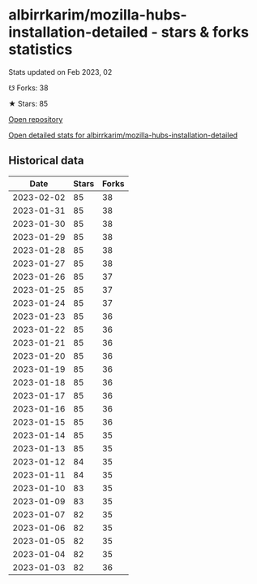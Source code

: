 # albirrkarim/mozilla-hubs-installation-detailed - stars & forks statistics

Stats updated on Feb 2023, 02

☋ Forks: 38

★ Stars: 85

[Open repository](https://github.com/albirrkarim/mozilla-hubs-installation-detailed)

[Open detailed stats for albirrkarim/mozilla-hubs-installation-detailed](https://reviewgithub.com/rep/albirrkarim/mozilla-hubs-installation-detailed)

## Historical data
| Date | Stars | Forks |
|------|-------|-------|
| 2023-02-02 | 85 | 38 | 
| 2023-01-31 | 85 | 38 | 
| 2023-01-30 | 85 | 38 | 
| 2023-01-29 | 85 | 38 | 
| 2023-01-28 | 85 | 38 | 
| 2023-01-27 | 85 | 38 | 
| 2023-01-26 | 85 | 37 | 
| 2023-01-25 | 85 | 37 | 
| 2023-01-24 | 85 | 37 | 
| 2023-01-23 | 85 | 36 | 
| 2023-01-22 | 85 | 36 | 
| 2023-01-21 | 85 | 36 | 
| 2023-01-20 | 85 | 36 | 
| 2023-01-19 | 85 | 36 | 
| 2023-01-18 | 85 | 36 | 
| 2023-01-17 | 85 | 36 | 
| 2023-01-16 | 85 | 36 | 
| 2023-01-15 | 85 | 36 | 
| 2023-01-14 | 85 | 35 | 
| 2023-01-13 | 85 | 35 | 
| 2023-01-12 | 84 | 35 | 
| 2023-01-11 | 84 | 35 | 
| 2023-01-10 | 83 | 35 | 
| 2023-01-09 | 83 | 35 | 
| 2023-01-07 | 82 | 35 | 
| 2023-01-06 | 82 | 35 | 
| 2023-01-05 | 82 | 35 | 
| 2023-01-04 | 82 | 35 | 
| 2023-01-03 | 82 | 36 | 

